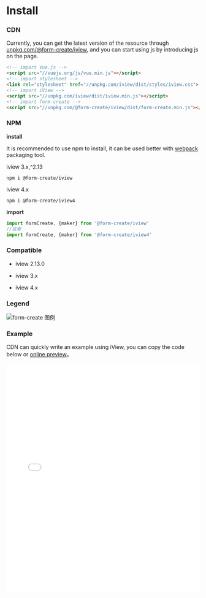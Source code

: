 # Install

### CDN

Currently, you can get the latest version of the resource through [unpkg.com/@form-create/iview](https://unpkg.com/@form-create/iview/), and you can start using js by introducing js on the page.

```html
<!-- import Vue.js -->
<script src="//vuejs.org/js/vue.min.js"></script>
<!-- import stylesheet -->
<link rel="stylesheet" href="//unpkg.com/iview/dist/styles/iview.css">
<!-- import iView -->
<script src="//unpkg.com/iview/dist/iview.min.js"></script>
<!-- import form-create -->
<script src="//unpkg.com/@form-create/iview/dist/form-create.min.js"></script>

```


### NPM 

**install**

It is recommended to use npm to install, it can be used better with [webpack](https://webpack.js.org/) packaging tool.

iview 3.x,^2.13
```
npm i @form-create/iview
```
iview 4.x

```
npm i @form-create/iview4
```

**import**

```js
import formCreate, {maker} from '@form-create/iview'
//或者
import formCreate, {maker} from '@form-create/iview4'
```

### Compatible

- iview 2.13.0

- iview 3.x

- iview 4.x


### Legend

![form-create 图例](https://raw.githubusercontent.com/xaboy/form-create/dev/images/sample110.jpg?1)



### Example

CDN can quickly write an example using iView, you can copy the code below or [online preview](http://fiddle.jshell.net/xaboy/j2zg6et0/show)。

<ClientOnly>

<iframe width="100%" height="600" src="//jsfiddle.net/xaboy/j2zg6et0/3/embedded/html,result/" allowfullscreen="allowfullscreen" allowpaymentrequest frameborder="0"></iframe>

</ClientOnly>